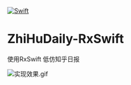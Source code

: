[![Swift](https://img.shields.io/badge/swift-4.0-orange.svg)](https://swift.org)

# ZhiHuDaily-RxSwift
使用RxSwift 低仿知乎日报


![实现效果.gif](https://gitee.com/KM5558/ZhiHuRiBao-RxSwift/raw/master/ZhiHuDaily_Gif.gif "效果图")



